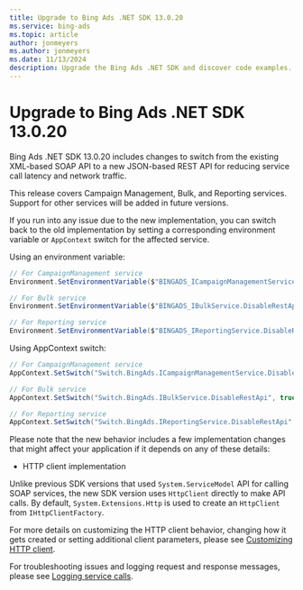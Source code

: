 ```yaml
---
title: Upgrade to Bing Ads .NET SDK 13.0.20
ms.service: bing-ads
ms.topic: article
author: jonmeyers
ms.author: jonmeyers
ms.date: 11/13/2024
description: Upgrade the Bing Ads .NET SDK and discover code examples.
---
```


# Upgrade to Bing Ads .NET SDK 13.0.20

Bing Ads .NET SDK 13.0.20 includes changes to switch from the existing XML-based SOAP API to a new JSON-based REST API for reducing service call latency and network traffic. 

This release covers Campaign Management, Bulk, and Reporting services. Support for other services will be added in future versions.

If you run into any issue due to the new implementation, you can switch back to the old implementation by setting a corresponding environment variable or `AppContext` switch for the affected service.

Using an environment variable:

```csharp
// For CampaignManagement service 
Environment.SetEnvironmentVariable($"BINGADS_ICampaignManagementService.DisableRestApi", "true"); 

// For Bulk service 
Environment.SetEnvironmentVariable($"BINGADS_IBulkService.DisableRestApi", "true"); 

// For Reporting service 
Environment.SetEnvironmentVariable($"BINGADS_IReportingService.DisableRestApi", "true"); 
```

Using AppContext switch:

```csharp
// For CampaignManagement service 
AppContext.SetSwitch("Switch.BingAds.ICampaignManagementService.DisableRestApi", true); 

// For Bulk service 
AppContext.SetSwitch("Switch.BingAds.IBulkService.DisableRestApi", true); 

// For Reporting service 
AppContext.SetSwitch("Switch.BingAds.IReportingService.DisableRestApi", true); 
```

Please note that the new behavior includes a few implementation changes that might affect your application if it depends on any of these details:

- HTTP client implementation

Unlike previous SDK versions that used `System.ServiceModel` API for calling SOAP services, the new SDK version uses `HttpClient` directly to make API calls. By default, `System.Extensions.Http` is used to create an `HttpClient` from `IHttpClientFactory`.  

For more details on customizing the HTTP client behavior, changing how it gets created or setting additional client parameters, please see [Customizing HTTP client](get-started-csharp.md#customizing-http-client).  

For troubleshooting issues and logging request and response messages, please see [Logging service calls](get-started-csharp.md#logging-service-calls).
